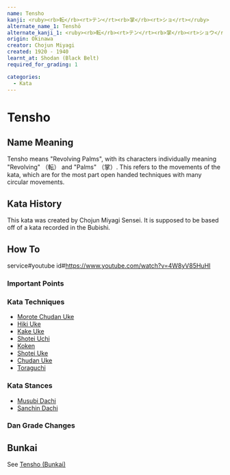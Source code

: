 ```yaml
---
name: Tensho
kanji: <ruby><rb>転</rb><rt>テン</rt><rb>掌</rb><rt>ショ</rt></ruby>
alternate_name_1: Tenshō
alternate_kanji_1: <ruby><rb>転</rb><rt>テン</rt><rb>掌</rb><rt>ショウ</rt></ruby>
origin: Okinawa
creator: Chojun Miyagi
created: 1920 - 1940
learnt_at: Shodan (Black Belt)
required_for_grading: 1

categories:
  - Kata
---
```


# Tensho

<Infobox />

## Name Meaning

Tensho means "Revolving Palms", with its characters individually meaning "Revolving" （転） and "Palms" （掌）. This refers to the movements of the kata, which are for the most part open handed techniques with many circular movements.

## Kata History

This kata was created by Chojun Miyagi Sensei. It is supposed to be based off of a kata recorded in the Bubishi.

## How To

service#youtube
id#https://www.youtube.com/watch?v=4W8yV85HuHI

### Important Points

### Kata Techniques

- [Morote Chudan Uke](/)
- [Hiki Uke](/)
- [Kake Uke](/)
- [Shotei Uchi](/)
- [Koken](/)
- [Shotei Uke](/)
- [Chudan Uke](/)
- [Toraguchi](/)

### Kata Stances

- [Musubi Dachi](/)
- [Sanchin Dachi](/)

### Dan Grade Changes

## Bunkai

See [Tensho (Bunkai)](/bunkai/tensho)
